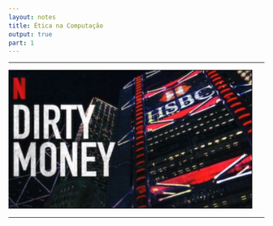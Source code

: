 ```yaml
---
layout: notes
title: Ética na Computação
output: true
part: 1
---
```



---

<img src="images/dirty_money.png" alt="https://www.netflix.com/search?q=dirty&jbv=80118100&jbp=2&jbr=0" width="480"/>

---
